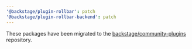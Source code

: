 ```yaml
---
'@backstage/plugin-rollbar': patch
'@backstage/plugin-rollbar-backend': patch
---
```


These packages have been migrated to the [backstage/community-plugins](https://github.com/backstage/community-plugins) repository.
